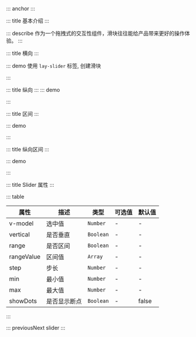 ::: anchor
:::

::: title 基本介绍
:::

::: describe 作为一个拖拽式的交互性组件，滑块往往能给产品带来更好的操作体验。
:::

::: title 横向
:::

::: demo 使用 `lay-slider` 标签, 创建滑块

<template>
  {{ value1 }}
  <lay-slider v-model="value1"></lay-slider>
  <lay-input-number v-model="value1"></lay-input-number>
</template>

<script>
import { ref } from 'vue'

export default {
  setup() {
    const value1 = ref(50)
    return {
      value1
    }
  }
}
</script>

:::

::: title 纵向
:::
::: demo

<template>
  <lay-slider v-model="value2" :vertical="true"></lay-slider>
  {{ value2 }}
</template>

<script>
import { ref } from 'vue'

export default {
  setup() {

    const value2 = ref(120)

    return {
        value2
    }
  }
}
</script>

:::

::: title 区间
:::

::: demo

<template>
  <lay-slider :disabled="false" :min="0" :max="100" v-model:rangeValue="value3" :range="true"></lay-slider>
</template>

<script>
import { ref } from 'vue'
export default {
  setup() {
    const value3 = ref([20,50])
    return {
      value3
    }
  }
}
</script>
:::

::: title 纵向区间
:::

::: demo

<template>
  <lay-slider v-model:rangeValue="value4" :range="true" :vertical="true" :disabled="false"></lay-slider>
</template>

<script>
import { ref } from 'vue'
export default {
  setup() {
    const value4 = ref([23,56])
    return {
      value4
    }
  }
}
</script>
:::

::: title Slider 属性
:::

::: table

| 属性          |         描述          |             类型          |     可选值      |   默认值 |
| ------------ | --------------------- | ------------------------- | -------------- | -------- |
| v-model      | 选中值                | `Number`  |        -       |    -    |
| vertical  |  是否垂直     | `Boolean`                   |        -       |    -    |
| range  |  是否区间     | `Boolean`                   |        -       |    -    |
| rangeValue  |  区间值     | `Array`                   |        -       |    -    |
| step  |  步长     | `Number`                   |        -       |    -    |
| min  |  最小值     | `Number`                   |        -       |    -    |
| max  |  最大值     | `Number`                   |        -       |    -    |
| showDots  |  是否显示断点     | `Boolean`                   |        -       |    false    |
:::

::: previousNext slider
:::
